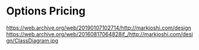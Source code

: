# Options Pricing


https://web.archive.org/web/20190107102714/http://markjoshi.com/design
https://web.archive.org/web/20160817064828if_/http://markjoshi.com/design/ClassDiagram.jpg
